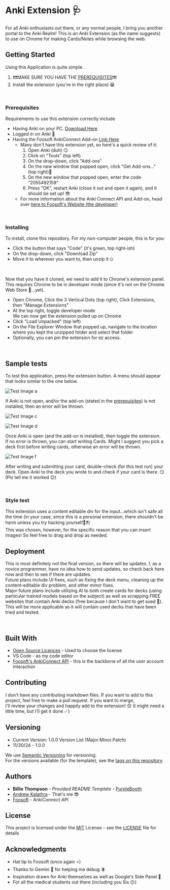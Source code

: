 # Anki Extension 🩺

For all Anki enthusiasts out there, or any normal people, I bring you another portal to the Anki Realm!
This is an Anki Extension (as the name suggests) to use on Chrome for making Cards/Notes while browsing the web.


## Getting Started

Using this Application is quite simple. 
1. ❗❗❗MAKE SURE YOU HAVE THE [PREREQUISITES](prerequisites)❗❗❗
2. Install the extension (you're in the right place) 😁

<br>

### Prerequisites

Requirements to use this extension correctly include 
- Having Anki on your PC. [Download Here](https://apps.ankiweb.net/)
- Logged in on Anki 🥸
- Having the Foosoft AnkiConnect Add-on [Link Here](https://ankiweb.net/shared/info/2055492159)
    - Many don't have this extension yet, so here's a quick review of it:
      1. Open Anki (duh) 😏
      2. Click on "Tools" (top left)
      3. On the drop-down, click "Add-ons"
      4. On the new window that popped open, click "Get Add-ons..." (top right)👀
      5. On the new window that popped open, enter the code "2055492159"
      6. Press "OK", restart Anki (close it out and open it again), and it should be set up! 😎
    - For more information about the Anki Connect API and Add-on, head over [here to Foosoft's Website (the developer)](https://foosoft.net/projects/anki-connect/)
  
<br>
  

### Installing

To install, clone this repository.
For my non-computer people, this is for you:
- Click the button that says "Code" (it's green, top right-ish)
- On the drop-down, click "Download Zip"
- Move it to wherever you want to, then unzip it 🤐

<br>

Now that you have it cloned, we need to add it to Chrome's extension panel. This requires Chrome to be in developer mode (since it's not on the Chrome Web Store 🥲...yet).
- Open Chrome, Click the 3 Vertical Dots (top right), Click Extensions, then "Manage Extensions"
- At the top right, toggle developer mode       
We can now get the extension pulled up on Chrome
- Click "Load Unpacked" (top left)
- On the File Explorer Window that popped up, navigate to the location where you kept the unzipped folder and select that folder
- Optionally, you can pin the extension for ez access.

<br>

## Sample tests

To test this application, press the extension button. A menu should appear that looks similar to the one below.

![Test Image a](https://github.com/user-attachments/assets/290c1b23-47a8-483d-a6ae-ad33ed63209b)    

If Anki is not open, and/or the add-on (stated in the [prerequisites](prerequisites)) is not installed, then an error will be thrown.


![Test Image c](https://github.com/user-attachments/assets/e8a5336b-3e1d-4100-acc8-46ea520b1e75)
  
![Test Image d](https://github.com/user-attachments/assets/686742d5-bc8d-4014-ab72-1405d4baaa99)    

Once Anki is open (and the add-on is installed), then toggle the extension.   
If no error is thrown, you can start writing Cards. Might I suggest you pick a deck first before writing cards, otherwise an error will be thrown.    

![Test Image f](https://github.com/user-attachments/assets/b275e3d1-7125-4c10-a23e-d3cbb35d8c33)

After writing and submitting your card, double-check (for this test run) your deck. Open Anki to the deck you wrote to and check if your card is there. 😏 (Pls tell me it worked 😉)

<br>

### Style test

This extension uses a content editable div for the input...which isn't safe all the time (in your case, since this is a personal extension, there shouldn't be harm unless you try hacking yourself🤔❓)   
This was chosen, however, for the specific reason that you can insert images! So feel free to drag and drop as needed.


## Deployment

This is most definitely not the final version, so there will be updates. I, as a novice programmer, have no idea how to send updates, so check back here now and then to see if there are updates.      
Future plans include UI fixes, such as fixing the deck menu, cleaning up the content-editable div problem, and other minor fixes.    
Major future plans include utilizing AI to both create cards for decks (using particular trained models based on the subject) as well as scrapping FREE websites that contain Anki decks (free because I don't want to get sued 😬).     
This will be more applicable as it will contain used decks that have been tried and tested. 

<br>
 
## Built With

  - [Open Source Licences]([https://creativecommons.org/](https://opensource.org/license/mit)) - Used to choose
    the license
  - VS Code - as my code editor
  - [Foosoft's AnkiConnect API](https://foosoft.net/projects/anki-connect/) - this is the backbone of all the
    user account interaction


## Contributing

I don't have any contributing markdown files. If you want to add to this project, feel free to make a pull request. If you want to merge,    
I'll review your changes and happily add to the extension! 😊 (I might need a little time, but I'll get it done ✅)


## Versioning

- Current Version: 1.0.0
Version List (Major.Minor.Patch)
- 11/30/24 - 1.0.0


We use [Semantic Versioning](http://semver.org/) for versioning.   
For the versions available (for the template), see the [tags on this
repository](https://github.com/PurpleBooth/a-good-readme-template/tags).

## Authors

  - **Billie Thompson** - *Provided README Template* -
    [PurpleBooth](https://github.com/PurpleBooth)
  - [Andrew Kalathra](https://github.com/Andrew-Ka) - That's me 😎
  - [Foosoft](https://foosoft.net/projects/anki-connect/) - AnkiConnect API



## License

This project is licensed under the [MIT](LICENSE)
License - see the [LICENSE](LICENSE) file for details

## Acknowledgments

  - Hat tip to Foosoft (once again ⭐)
  - Thanks to Gemini 🤖 for helping me debug 🪰
  - Inspiration drawn for Anki themselves as well as Google's Side Panel 👾
  - For all the medical students out there (including you Sis 😉)
